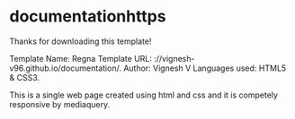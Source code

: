 # documentationhttps
Thanks for downloading this template!

Template Name: Regna
Template URL: ://vignesh-v96.github.io/documentation/.
Author: Vignesh V
Languages used: HTML5 & CSS3.

This is a single web page created using html and css and it is competely responsive by mediaquery.

